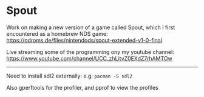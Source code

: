 Spout
=====

Work on making a new version of a game called Spout, which I first encountered as a homebrew NDS game: https://pdroms.de/files/nintendods/spout-extended-v1-0-final

Live streaming some of the programming ony my youtube channel: https://www.youtube.com/channel/UCC_zhLitvZ0EXdZ7rhAMTOw

---

Need to install sdl2 externally:
e.g. `pacman -S sdl2`

Also gperftools for the profiler, and pprof to view the profiles
